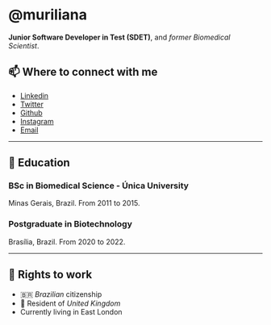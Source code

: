# @muriliana

**Junior Software Developer in Test (SDET)**, and _former Biomedical Scientist_.

## 📫️ Where to connect with me

- [Linkedin](https://www.linkedin.com/in/muriliana/)
- [Twitter](https://twitter.com/muriliana)
- [Github](https://github.com/muriliana)
- [Instagram](https://www.instagram.com/muriliana/)
- [Email](murilianabiomed@gmail.com)

---

## 🔬️ Education

### BSc in Biomedical Science - Única University 

Minas Gerais, Brazil. From 2011 to 2015.

### Postgraduate in Biotechnology

Brasília, Brazil. From 2020 to 2022.

---

## 🛂️ Rights to work

- 🇧🇷️ *Brazilian* citizenship
- 🏴󠁧󠁢󠁥󠁮󠁧󠁿 Resident of *United Kingdom* 
- Currently living in East London
